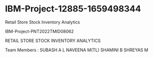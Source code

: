 # IBM-Project-12885-1659498344
Retail Store Stock Inventory Analytics

IBM-Project-PNT2022TMID08062

RETAIL STORE STOCK INVENTORY ANALYTICS


Team Members : 
		SUBASH A L
		NAVEENA M(TL)
		SHAMINI B
		SHREYAS M
